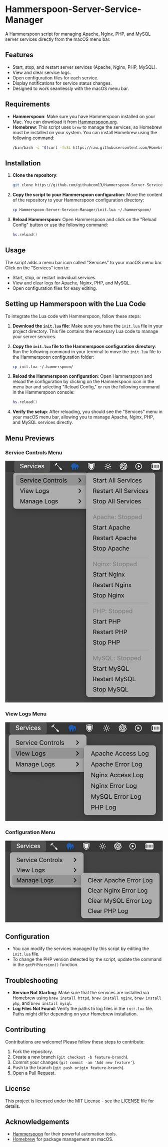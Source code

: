 
# Hammerspoon-Server-Service-Manager

A Hammerspoon script for managing Apache, Nginx, PHP, and MySQL server services directly from the macOS menu bar.

## Features
- Start, stop, and restart server services (Apache, Nginx, PHP, MySQL).
- View and clear service logs.
- Open configuration files for each service.
- Display notifications for service status changes.
- Designed to work seamlessly with the macOS menu bar.

## Requirements
- **Hammerspoon**: Make sure you have Hammerspoon installed on your Mac. You can download it from [Hammerspoon.org](https://www.hammerspoon.org).
- **Homebrew**: This script uses `brew` to manage the services, so Homebrew must be installed on your system. You can install Homebrew using the following command:
  ```bash
  /bin/bash -c "$(curl -fsSL https://raw.githubusercontent.com/Homebrew/install/HEAD/install.sh)"
  ```

## Installation
1. **Clone the repository**:
   ```bash
   git clone https://github.com/githubcom13/Hammerspoon-Server-Service-Manager.git
   ```

2. **Copy the script to your Hammerspoon configuration**:
   Move the content of the repository to your Hammerspoon configuration directory:
   ```bash
   cp Hammerspoon-Server-Service-Manager/init.lua ~/.hammerspoon/
   ```

3. **Reload Hammerspoon**:
   Open Hammerspoon and click on the "Reload Config" button or use the following command:
   ```lua
   hs.reload()
   ```

## Usage

The script adds a menu bar icon called "Services" to your macOS menu bar.
Click on the "Services" icon to:
- Start, stop, or restart individual services.
- View and clear logs for Apache, Nginx, PHP, and MySQL.
- Open configuration files for easy editing.

## Setting up Hammerspoon with the Lua Code

To integrate the Lua code with Hammerspoon, follow these steps:

1. **Download the `init.lua` file**:
   Make sure you have the `init.lua` file in your project directory. This file contains the necessary Lua code to manage your server services.

2. **Copy the `init.lua` file to the Hammerspoon configuration directory**:
   Run the following command in your terminal to move the `init.lua` file to the Hammerspoon configuration folder:
   ```bash
   cp init.lua ~/.hammerspoon/
   ```

3. **Reload the Hammerspoon configuration**:
   Open Hammerspoon and reload the configuration by clicking on the Hammerspoon icon in the menu bar and selecting "Reload Config," or run the following command in the Hammerspoon console:
   ```lua
   hs.reload()
   ```

4. **Verify the setup**:
   After reloading, you should see the "Services" menu in your macOS menu bar, allowing you to manage Apache, Nginx, PHP, and MySQL services directly.

## Menu Previews

### Service Controls Menu
![Service Controls Menu](images/menu-services.png)

### View Logs Menu
![View Logs Menu](images/menu-logs.png)

### Configuration Menu
![Configuration Menu](images/menu-config.png)

## Configuration
- You can modify the services managed by this script by editing the `init.lua` file.
- To change the PHP version detected by the script, update the command in the `getPHPVersion()` function.

## Troubleshooting
- **Service Not Starting**: Make sure that the services are installed via Homebrew using `brew install httpd`, `brew install nginx`, `brew install php`, and `brew install mysql`.
- **Log Files Not Found**: Verify the paths to log files in the `init.lua` file. Paths might differ depending on your Homebrew installation.

## Contributing
Contributions are welcome! Please follow these steps to contribute:
1. Fork the repository.
2. Create a new branch (`git checkout -b feature-branch`).
3. Commit your changes (`git commit -am 'Add new feature'`).
4. Push to the branch (`git push origin feature-branch`).
5. Open a Pull Request.

## License
This project is licensed under the MIT License - see the [LICENSE](LICENSE) file for details.

## Acknowledgements
- [Hammerspoon](https://www.hammerspoon.org) for their powerful automation tools.
- [Homebrew](https://brew.sh) for package management on macOS.
